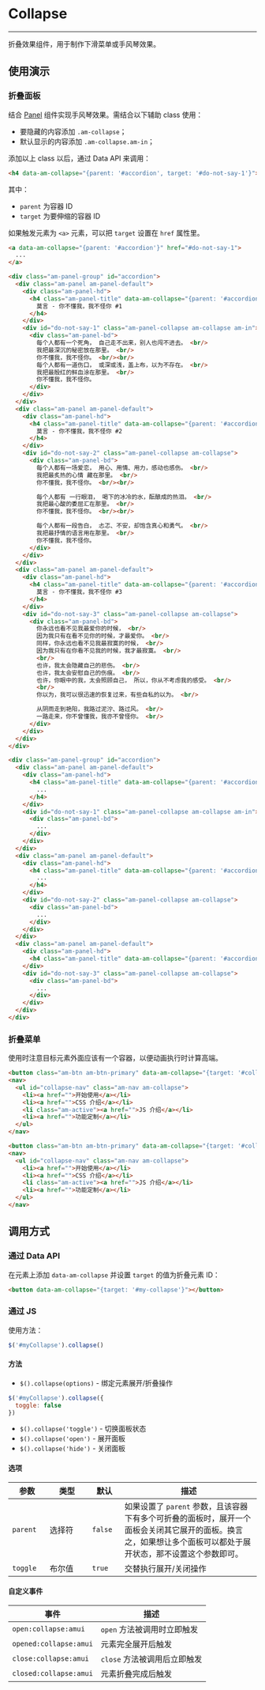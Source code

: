 # Collapse
---

折叠效果组件，用于制作下滑菜单或手风琴效果。

## 使用演示

### 折叠面板

结合 [Panel](/css/panel) 组件实现手风琴效果。需结合以下辅助 class 使用：

* 要隐藏的内容添加 `.am-collapse`；
* 默认显示的内容添加 `.am-collapse.am-in`；

添加以上 class 以后，通过 Data API 来调用：

```html
<h4 data-am-collapse="{parent: '#accordion', target: '#do-not-say-1'}"></h4>
```

其中：

* `parent` 为容器 ID
* `target` 为要伸缩的容器 ID

如果触发元素为 `<a>` 元素，可以把 `target` 设置在 `href` 属性里。

```html
<a data-am-collapse="{parent: '#accordion'}" href="#do-not-say-1">
  ...
</a>
```

`````html
<div class="am-panel-group" id="accordion">
  <div class="am-panel am-panel-default">
    <div class="am-panel-hd">
      <h4 class="am-panel-title" data-am-collapse="{parent: '#accordion', target: '#do-not-say-1'}">
        莫言 - 你不懂我，我不怪你 #1
      </h4>
    </div>
    <div id="do-not-say-1" class="am-panel-collapse am-collapse am-in">
      <div class="am-panel-bd">
        每个人都有一个死角， 自己走不出来，别人也闯不进去。 <br/>
        我把最深沉的秘密放在那里。 <br/>
        你不懂我，我不怪你。 <br/><br/>
        每个人都有一道伤口， 或深或浅，盖上布，以为不存在。 <br/>
        我把最殷红的鲜血涂在那里。 <br/>
        你不懂我，我不怪你。
      </div>
    </div>
  </div>
  <div class="am-panel am-panel-default">
    <div class="am-panel-hd">
      <h4 class="am-panel-title" data-am-collapse="{parent: '#accordion', target: '#do-not-say-2'}">
        莫言 - 你不懂我，我不怪你 #2
      </h4>
    </div>
    <div id="do-not-say-2" class="am-panel-collapse am-collapse">
      <div class="am-panel-bd">
        每个人都有一场爱恋， 用心、用情、用力，感动也感伤。 <br/>
        我把最炙热的心情 藏在那里。 <br/>
        你不懂我，我不怪你。 <br/><br/>

        每个人都有 一行眼泪， 喝下的冰冷的水，酝酿成的热泪。 <br/>
        我把最心酸的委屈汇在那里。 <br/>
        你不懂我，我不怪你。 <br/><br/>

        每个人都有一段告白， 忐忑、不安，却饱含真心和勇气。 <br/>
        我把最抒情的语言用在那里。 <br/>
        你不懂我，我不怪你。
      </div>
    </div>
  </div>
  <div class="am-panel am-panel-default">
    <div class="am-panel-hd">
      <h4 class="am-panel-title" data-am-collapse="{parent: '#accordion', target: '#do-not-say-3'}">
        莫言 - 你不懂我，我不怪你 #3
      </h4>
    </div>
    <div id="do-not-say-3" class="am-panel-collapse am-collapse">
      <div class="am-panel-bd">
        你永远也看不见我最爱你的时候， <br/>
        因为我只有在看不见你的时候，才最爱你。 <br/>
        同样，你永远也看不见我最寂寞的时候， <br/>
        因为我只有在你看不见我的时候，我才最寂寞。 <br/>
        <br/>
        也许，我太会隐藏自己的悲伤。 <br/>
        也许，我太会安慰自己的伤痕。 <br/>
        也许，你眼中的我，太会照顾自己， 所以，你从不考虑我的感受。 <br/>
        <br/>
        你以为，我可以很迅速的恢复过来，有些自私的以为。 <br/>

        从阴雨走到艳阳，我路过泥泞、路过风。 <br/>
        一路走来，你不曾懂我，我亦不曾怪你。 <br/>
      </div>
    </div>
  </div>
</div>
`````

```html
<div class="am-panel-group" id="accordion">
  <div class="am-panel am-panel-default">
    <div class="am-panel-hd">
      <h4 class="am-panel-title" data-am-collapse="{parent: '#accordion', target: '#do-not-say-1'}">
        ...
      </h4>
    </div>
    <div id="do-not-say-1" class="am-panel-collapse am-collapse am-in">
      <div class="am-panel-bd">
        ...
      </div>
    </div>
  </div>
  <div class="am-panel am-panel-default">
    <div class="am-panel-hd">
      <h4 class="am-panel-title" data-am-collapse="{parent: '#accordion', target: '#do-not-say-2'}">
        ...
      </h4>
    </div>
    <div id="do-not-say-2" class="am-panel-collapse am-collapse">
      <div class="am-panel-bd">
        ...
      </div>
    </div>
  </div>
  <div class="am-panel am-panel-default">
    <div class="am-panel-hd">
      <h4 class="am-panel-title" data-am-collapse="{parent: '#accordion', target: '#do-not-say-3'}">...</h4>
    </div>
    <div id="do-not-say-3" class="am-panel-collapse am-collapse">
      <div class="am-panel-bd">
        ...
      </div>
    </div>
  </div>
</div>
```

### 折叠菜单

使用时注意目标元素外面应该有一个容器，以便动画执行时计算高端。

`````html
<button class="am-btn am-btn-primary" data-am-collapse="{target: '#collapse-nav'}">Menu <i class="am-icon-bars"></i></button>
<nav>
  <ul id="collapse-nav" class="am-nav am-collapse">
    <li><a href="">开始使用</a></li>
    <li><a href="">CSS 介绍</a></li>
    <li class="am-active"><a href="">JS 介绍</a></li>
    <li><a href="">功能定制</a></li>
  </ul>
</nav>
`````
```html
<button class="am-btn am-btn-primary" data-am-collapse="{target: '#collapse-nav'}">Menu <i class="am-icon-bars"></i></button>
<nav>
  <ul id="collapse-nav" class="am-nav am-collapse">
    <li><a href="">开始使用</a></li>
    <li><a href="">CSS 介绍</a></li>
    <li class="am-active"><a href="">JS 介绍</a></li>
    <li><a href="">功能定制</a></li>
  </ul>
</nav>
```

## 调用方式

### 通过 Data API

在元素上添加 `data-am-collapse` 并设置 `target` 的值为折叠元素 ID：

```html
<button data-am-collapse="{target: '#my-collapse'}"></button>
```

### 通过 JS

使用方法：

```js
$('#myCollapse').collapse()
```

#### 方法

- `$().collapse(options)` - 绑定元素展开/折叠操作

```javascript
$('#myCollapse').collapse({
  toggle: false
})
```

- `$().collapse('toggle')` - 切换面板状态
- `$().collapse('open')` - 展开面板
- `$().collapse('hide')` - 关闭面板

#### 选项

<table class="am-table am-table-bd am-table-striped">
  <thead>
  <tr>
    <th style="width: 60px;">参数</th>
    <th style="width: 70px;">类型</th>
    <th style="width: 50px;">默认</th>
    <th>描述</th>
  </tr>
  </thead>
  <tbody>
  <tr>
    <td><code>parent</code></td>
    <td>选择符</td>
    <td><code>false</code></td>
    <td>如果设置了 <code>parent</code> 参数，且该容器下有多个可折叠的面板时，展开一个面板会关闭其它展开的面板。换言之，如果想让多个面板可以都处于展开状态，那不设置这个参数即可。</td>
  </tr>
  <tr>
    <td><code>toggle</code></td>
    <td>布尔值</td>
    <td><code>true</code></td>
    <td>交替执行展开/关闭操作</td>
  </tr>
  </tbody>
</table>


#### 自定义事件

<table class="am-table am-table-bd am-table-striped">
  <thead>
  <tr>
    <th>事件</th>
    <th>描述</th>
  </tr>
  </thead>
  <tbody>
  <tr>
    <td><code>open:collapse:amui</code></td>
    <td><code>open</code> 方法被调用时立即触发</td>
  </tr>
  <tr>
    <td><code>opened:collapse:amui</code></td>
    <td>元素完全展开后触发</td>
  </tr>
  <tr>
    <td><code>close:collapse:amui</code></td>
    <td><code>close</code> 方法被调用后立即触发
    </td>
  </tr>
  <tr>
    <td><code>closed:collapse:amui</code></td>
    <td>元素折叠完成后触发</td>
  </tr>
  </tbody>
</table>
